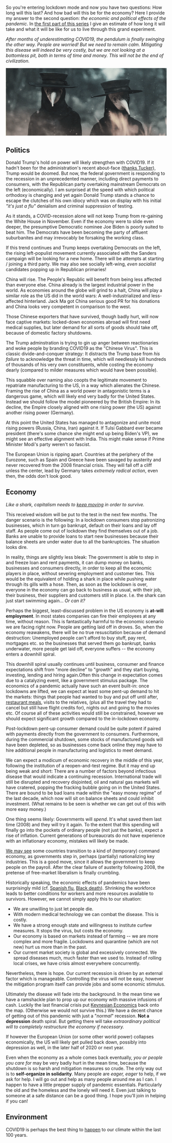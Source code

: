 <!--
.. title: How bad will it be? Economic and political effects of COVID19
.. slug: how-bad-will-it-be-economic-and-political-effects-of-covid19
.. date: 2020-03-20 12:43:18 UTC-05:00
.. tags: 
.. category: 
.. link: 
.. description: 
.. type: text
-->

So you're entering lockdown mode and now you have two questions: How long will this last? And how bad will this be for the economy? Here I provide my answer to the second question: _the economic and political effects of the pandemic_. In [the first part of this series](/posts/covid19-lockdown-how-long-will-it-take-and-how-will-it-change-us.md) I give an estimate of how long it will take and what it will be like for us to live through this grand experiment.

_After months of underestimating COVID19, the pendulum is finally swinging the other way. People are worried! But we need to remain calm. Mitigating this disease will indeed be very costly, but we are not looking at a bottomless pit, both in terms of time and money. This will not be the end of civilization._

![plague doctors](/images/plague_bigger.gif)


## Politics

Donald Trump's hold on power will likely strengthen with COVID19. If it hadn't been for the administration's recent about-face ([thanks Tucker](https://www.vanityfair.com/news/2020/03/tucker-carlson-on-how-he-brought-coronavirus-message-to-mar-a-lago)), Trump would be doomed. But now, the federal government is responding to the recession in an unprecedented manner, including direct payments to consumers, with the Republican party overtaking mainstream Democrats on the left (economically). I am surprised at the speed with which political orthodoxy is changing and yet again Donald Trump stands a chance to escape the clutches of his own idiocy which was on display with his initial _"it's just a flu"_ denialism and criminal suppression of testing.

As it stands, a COVID-recession alone will not keep Trump from re-gaining the White House in November. Even if the economy were to slide even deeper, the presumptive Democratic nominee Joe Biden is poorly suited to beat him. The Democrats have been becoming the party of affluent suburbanites and may irrevocably be forsaking the working class.

If this trend continues and Trump keeps overtaking Democrats on the left, the rising left-populist movement currently associated with the Sanders campaign will be looking for a new home. There will be attempts at starting / joining a third party. We may also see socially left-wing, _even socialist_ candidates popping up in Republican primaries!

China will rise. The People's Republic will benefit from being less affected than everyone else. China already is the largest industrial power in the world. As economies around the globe will grind to a halt, China will play a similar role as the US did in the world wars: A well-industrialized and less-affected hinterland. Jack Ma got China serious good PR for his donations and China looks very competent in comparison to the west.

Those Chinese exporters that have survived, though badly hurt, will now face captive markets: locked-down economies abroad will first need medical supplies, but later demand for all sorts of goods should take off, because of domestic factory shutdowns.

The Trump adminstration is trying to gin up anger between reactionaries and woke people by branding COVID19 as the "Chinese Virus". This is classic divide-and-conquer strategy: It distracts the Trump base from _his failure_ to acknowledge the threat in time, which will needlessly kill hundreds of thousands of his very own constituents, while costing the economy dearly (compared to milder measures which would have been possible).

This squabble over naming also coopts the legitimate movement to repatriate manufacturing to the US, in a way which alienates the Chinese. Framing the rise of China as a world power in antagonistic terms is a dangerous game, which will likely end very badly for the United States. Instead we should follow the model pioneered by the British Empire: In its decline, the Empire closely aligned with one rising power (the US) against another rising power (Germany).

At this point the United States has managed to antagonize and unite most rising powers (Russia, China, Iran) against it. If Tulsi Gabbard ever became president (there's some chance she might end up being Biden's VP), we might see an effective alignment with India. This might make sense if Prime Minister Modi's party weren't so fascist.

The European Union is ripping apart. Countries at the periphery of the Eurozone, such as Spain and Greece have been savaged by austerity and never recovered from the 2008 financial crisis. They will fall off a cliff unless the center, lead by Germany takes _extremely radical action_, even then, the odds don't look good.

## Economy
_Like a shark, capitalism needs to [keep moving](https://en.wikipedia.org/wiki/Shark#Sleep) in order to survive._

This received wisdom will be put to the test in the next few months. The danger scenario is the following: In a lockdown consumers stop patronizing businesses, which in turn go bankrupt, default on their loans and lay off staff. As people come out of lockdown they find themselves out of a job. Banks are unable to provide loans to start new businesses because their balance sheets are under water due to all the bankruptcies. The situation looks dire.

In reality, things are slightly less bleak: The government is able to step in and freeze loan and rent payments, it can dump money on banks, businesses and consumers directly, in order to keep all the economic players in place, without severing employment and customer ties. This would be the equivalent of holding a shark in place while pushing water through its gills with a hose. Then, as soon as the lockdown is over, everyone in the economy can go back to business as usual, with their job, their business, their suppliers and customers still in place. I.e. the shark can just start swimming again... _Or can it?_

Perhaps the biggest, least-discussed problem in the US economy is __at-will employment__. In most states companies can fire their employees at any time, without reason. This is fantastically harmful to the economic scenario we are facing right now. People are getting laid off in droves. So, when the economy reawakens, there will be no true resuscitation because of demand destruction: Unemployed people can't afford to buy stuff, pay rent, mortgages etc. so the businesses that served them go bankrupt, banks underwater, more people get laid off, everyone suffers -- the economy enters a downhill spiral.

This downhill spiral usually continues until business, consumer and finance expectations shift from "more decline" to "growth" and they start buying, investing, lending and hiring again.Often this change in expectation comes due to a catalyzing event, like a government stimulus package. The economics of a pandemic actually have such an event built-in: once lockdowns are lifted, we can expect at least some pent-up demand to hit the markets: things that people had wanted to buy and put off until after, [restaurant meals](https://www.reuters.com/article/us-health-coronavirus-china-retail-idUSKBN21447W), visits to the relatives, (plus all the travel they had to cancel but still have flight credits for), nights out and going to the movies etc. Of course all of these activities would still be constrained, however we should expect significant growth compared to the in-lockdown economy.

Post-lockdown pent-up consumer demand could be quite potent if paired with payments directly from the government to consumers. Furthermore, during the commercial shutdown, some stocks of manufactured goods will have been depleted, so as businesses come back online they may have to hire additional people in manufacturing and logistics to meet demand.

We can expect a modicum of economic recovery in the middle of this year, following the institution of a reopen-and-test regime. But it may end up being weak and short: There are a number of factors beyond infectious disease that would indicate a continuing recession. International trade will still be disrupted and recovery disjointed, oil and natural gas markets will have cratered, popping the fracking bubble going on in the United States. There are bound to be bad loans made within the "easy money regime" of the last decade, which now will sit on balance sheets and could inhibit investment. (What remains to be seen is whether we can get out of this with more easy money.)

One thing seems likely: Governments will _spend_. It's what saved them last time (2008) and they will try it again. To the extent that this spending will finally go into the pockets of ordinary people (not just the banks), expect a rise of inflation. Current generations of bureaucrats do not have experience with an inflationary economy, mistakes will likely be made.

[We may see](https://www.nytimes.com/2020/02/28/us/politics/trump-coronavirus.html) some countries transition to a kind of (temporary) command economy, as governments step in, perhaps (partially) nationalizing key industries. This is a good move, since it allows the government to keep people on the payroll. After the clear failure of austerity following 2008, the pretense of free-market liberalism is finally crumbling.

Historically speaking, the economic effects of pandemics have been surprisingly mild (cf. [Spanish flu](https://www.stlouisfed.org/~/media/files/pdfs/community-development/research-reports/pandemic_flu_report.pdf?la=en), [Black death](https://en.wikipedia.org/wiki/Consequences_of_the_Black_Death)). Shrinking the workforce leads to better conditions for workers and more resources available to survivors. However, we cannot simply apply this to our situation:

- We are unwilling to just let people die.
- With modern medical technology we can combat the disease. This is costly.
- We have a strong enough state and willingness to institute curfew measures. It stops the virus, but costs the economy.
- Our economy is based on markets instead of farming -- we are more complex and more fragile. Lockdowns and quarantine (which are not new) hurt us more than in the past.
- Our current market society is global and excessively connected. We spread diseases much, much faster than we used to. Instead of rolling local crises, we have crisis almost everywhere concurrently.

Nevertheless, there is hope. Our current recession is driven by an external factor which is manageable. Controlling the virus will not be easy, however the mitigation program itself can provide jobs and some economic stimulus. 

Ultimately the disease will fade into the background. In the mean time we have a ramshackle plan to prop up our economy with massive infusions of cash. Luckily the last financial crisis put [Keynesian Economics](https://en.wikipedia.org/wiki/Keynesian_economics) back onto the map. (Otherwise we would not survive this.) We have a decent chance of getting out of this pandemic with just a "_normal_" recession. __Not a depression__ death spiral. But getting there will take _extraordinary political will to completely restructure the economy if necessary._

If however the European Union (or some other world power) collapses economically, the US will likely get pulled back down, possibly into depression as well, in the later half of 2020 or next year.

Even when the economy as a whole comes back eventually, _you or people you care for_ may be very badly hurt in the mean time, because the shutdown is so harsh and mitigation measures so crude. The only way out is to __self-organize in solidarity__. Many people are _eager, eager_ to help, if we ask for help. I will go out and help as many people around me as I can. I happen to have a little prepper supply of pandemic essentials. Particularly the old and the homeless and the lonely will need it. Even just talking to someone at a safe distance can be a good thing. I hope you'll join in helping if you can!

## Environment

COVID19 is perhaps the best thing to [happen](https://www.dw.com/en/coronavirus-climate-change-pollution-environment-china-covid19-crisis/a-52647140) to our climate within the last 100 years.